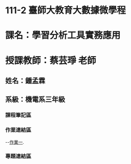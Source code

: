 # 111-2 臺師大教育大數據微學程
# 課名：學習分析工具實務應用
# 授課教師：蔡芸琤 老師
## 姓名：鍾孟霖
## 系級：機電系三年級
### 課程筆記區  

### 作業連結區  
--[作業一](https://github.com/mlchung1231/LATrepo/blob/main/week3/0308.ipynb).

### 專題連結區  
